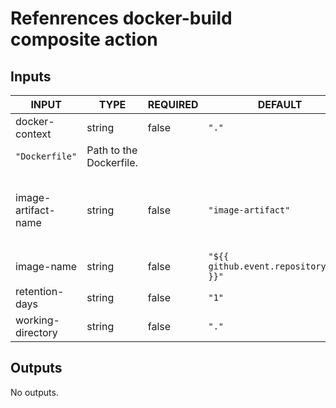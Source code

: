 # Refenrences docker-build composite action

## Inputs

<!-- AUTO-DOC-INPUT:START - Do not remove or modify this section -->

| INPUT               | TYPE   | REQUIRED | DEFAULT                                 | DESCRIPTION                                                                                                                                         |
| ------------------- | ------ | -------- | --------------------------------------- | --------------------------------------------------------------------------------------------------------------------------------------------------- |
| docker-context      | string | false    | `"."`                                   | The docker context.                                                                                                                                 |
`"Dockerfile"`                          | Path to the Dockerfile.                                                                                                                             |
| image-artifact-name | string | false    | `"image-artifact"`                      | Name of the artifact that contains the Docker image.tar file to push, see https://github.com/actions/upload-artifact (Default is 'image-artifact'). |
| image-name          | string | false    | `"${{ github.event.repository.name }}"` | Name of Docker image.                                                                                                                               |
| retention-days      | string | false    | `"1"`                                   | Number of days the image artifact should be stored on GitHub.                                                                                       |
| working-directory   | string | false    | `"."`                                   | Working directory for your Docker artifacts.                                                                                                        |

<!-- AUTO-DOC-INPUT:END -->

## Outputs

<!-- AUTO-DOC-OUTPUT:START - Do not remove or modify this section -->

No outputs.

<!-- AUTO-DOC-OUTPUT:END -->
